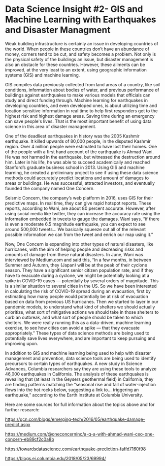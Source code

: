 # Data Science Insight #2- GIS and Machine Learning with Earthquakes and Disaster Managment

Weak building infrastructure is certainly an issue in developing countries of the world. When people in these countries don’t have an abundance of money, corners tend to be cut, and safety becomes a problem. Not only is the physical safety of the buildings an issue, but disaster management is also an obstacle for these countries. However, these ailments can be improved, at the very least to an extent, using geographic information systems (GIS) and machine learning. 

GIS compiles data previously collected from land areas of a country, like soil conditions, information about bodies of water, and previous performance of buildings against earthquakes to make various models that officials can study and direct funding through. Machine learning for earthquakes in developing countries, and even developed ones, is about utilizing time and location sensitive information in real time to help first responders get to the highest risk and highest damage areas. Saving time during an emergency can save people's lives. That is the most important benefit of using data science in this area of disaster management.

One of the deadliest earthquakes in history was the 2005 Kashmir earthquake. It killed upwards of 80,000 people, in the disputed Kashmir region. Over 4 million people were estimated to have lost their homes. One of the people with a first hand account of the earthquake is Ahmad Wani. He was not harmed in the earthquake, but witnessed the destruction around him. Later in his life, he was able to succeed academically and reached Stanford’s graduate business school in 2013. Using GIS and machine learning, he created a preliminary project to see if using these data science methods could accurately predict locations and amount of damages to areas or buildings. He was successful, attracted investors, and eventually founded the company named One Concern.

Seismic Concern, the company’s web platform in 2016, uses GIS for their predictive maps. In real time, they can give rapid hotspot reports. These reports, according to Wani, are about 80 percent accurate. However, after using social media like twitter, they can increase the accuracy rate using the information embedded in tweets to gauge the damages. Wani says, “if there is even a moderate 6.5 magnitude earthquake, you can expect to see around 500,000 tweets… We basically squeeze out all of the relevant possible information we can from the tweet and enrich our map using it.” 

Now, One Concern is expanding into other types of natural disasters, like hurricanes, with the aim of helping people and decreasing risks and amounts of damage from these natural disasters. In June, Wani was interviewed by Medium.com and said this, “In a few months, in between Summer and Autumn, they (Japan) will be at the peak of their cyclone season. They have a significant senior citizen population rate, and if they have to evacuate during a cyclone, we might be potentially looking at a spike in COVID-19 cases — potentially by several orders of magnitude. This is a similar situation to several cities in the US. So we have been interested in calculating the risk of COVID-19 spread during an evacuation, first by estimating how many people would potentially be at risk of evacuation based on data from previous US hurricanes. Then we started to layer in our pandemic models, to understand what kind of shelters we should actually prioritize, what sort of mitigative actions we should take in those shelters to curb an outbreak, and what sort of people should be taken to which shelters. We were really running this as a data-driven, machine learning exercise, to see how cities can avoid a spike — that they evacuate appropriately.” These types of data science methods are being used to potentially save lives everywhere, and are important to keep pursuing and improving upon.

In addition to GIS and machine learning being used to help with disaster management and prevention, data science tools are being used to identify precursors to certain types of earthquakes. A new study in Science Advances, Columbia researchers say they are using these tools to analyze 46,000 earthquakes in California. The analysis of these earthquakes is revealing that (at least in the Geysers geothermal field) in California, they are finding patterns matching the “seasonal rise and fall of water-injection flows into the hot rocks below, suggesting a link to… triggering an earthquake,” according to the Earth Institute at Columbia University. 

Here are some sources for full information about the topics above and for further research: 
 
  https://gcn.com/blogs/emerging-tech/2016/05/earthquake-damage-predict.aspx
  
  https://medium.com/@oneconcerninc/a-q-a-with-ahmad-wani-ceo-one-concern-eb89cf2c0a8b
  
  https://towardsdatascience.com/earthquake-prediction-faffd7160f98
  
  https://blogs.ei.columbia.edu/2018/05/23/69994/
